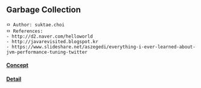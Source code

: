 ## Garbage Collection

```
ㅁ Author: suktae.choi
ㅁ References:
- http://d2.naver.com/helloworld
- http://javarevisited.blogspot.kr
- https://www.slideshare.net/aszegedi/everything-i-ever-learned-about-jvm-performance-tuning-twitter
```

#### [Concept](concept)

#### [Detail](detail)
